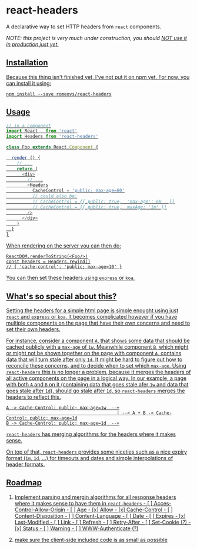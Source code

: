 # react-headers

A declarative way to set HTTP headers from `react` components.

*NOTE: this project is very much under construction, you should <u>NOT</ul> use
it in production just yet.*

## Installation

Because this thing isn't finished yet, I've not put it on npm yet.  For now, you
can install it using:
```
npm install --save romeovs/react-headers
```

## Usage

```js
// in a component
import React   from 'react'
import Headers from 'react-headers'

class Foo extends React.Component {

  render () {
    // ...
    return (
      <div>
        // ...
        <Headers
          CacheControl = 'public; max-age=60'
          // could also be:
          // CacheControl = {{ public: true,  'max-age': 60   }}
          // CacheControl = {{ public: true,  maxAge: '1m' }}
        />
      </div>
    )
  }
}
```

When rendering on the server you can then do:

```
ReactDOM.renderToString(<Foo/>)
const headers = Headers.rewind()
// { 'cache-control': 'public; max-age=10' }
```

You can then set these headers using `express` or `koa`.

## What's so special about this?

Setting the headers for a simple html page is simple enought using just
`react` and `express` or `koa`.  It becomes complicated however if you have
multiple components on the page that have their own concerns and need to
set their own headers.

For instance, consider a component `A`, that shows some data that should be cached
publicly with a `max-age` of `1w`.  Meanwhile component `B`, which might or
might not be shown together on the page with component `A`, contains data that
will turn stale after only `1d`.  It might be hard to figure out how to
reconcile these concerns, and to decide when to set which `max-age`.  Using
`react-headers` this is no longer a problem, because it merges the headers
of all active components on the page in a logical way.  In our example,
a page with both `A` and `B` on it (containing data that goes stale afer `1w` and data that goes
stale after `1d`), should go stale after `1d`, so `react-headers` merges the
headers to reflect this.

```
A -> Cache-Control: public; max-age=1w  --+
                                          | --> A + B -> Cache-Control: public; max-age=1d
B -> Cache-Control: public; max-age=1d  --+
```

`react-headers` has merging algorithms for the headers where it makes sense.

On top of that, `react-headers` provides some niceties such as a nice expiry
format (`1m`, `1d`, ...) for timeouts and dates and simple interpolations of
header formats.

## Roadmap

  1. Implement parsing and mergin algorithms for all response headers
     where it makes sense to have them in `react-headers`
    - [ ] Acces-Control-Allow-Origin
    - [ ] Age
    - [x] Allow
    - [x] Cache-Control
    - [ ] Content-Disposition
    - [ ] Content-Language
    - [ ] Date
    - [ ] Expires
    - [x] Last-Modified
    - [ ] Link
    - [ ] Refresh
    - [ ] Retry-After
    - [ ] Set-Cookie (?)
    - [x] Status
    - [ ] Warning
    - [ ] WWW-Authenticate (?)

  2. make sure the client-side included code is as small as possible

